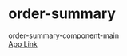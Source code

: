 # order-summary
order-summary-component-main
<br>
[App Link](https://order-summary-six-lovat.vercel.app/)
